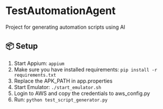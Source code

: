 # TestAutomationAgent
Project for generating automation scripts using AI
## 📦 Setup
1. Start Appium: `appium`
2. Make sure you have installed requirements: `pip install -r requirements.txt`
3. Replace the APK_PATH in app.properties
4. Start Emulator: `./start_emulator.sh`
5. Login to AWS and copy the credentials to aws_config.py
6. Run: `python test_script_generator.py`